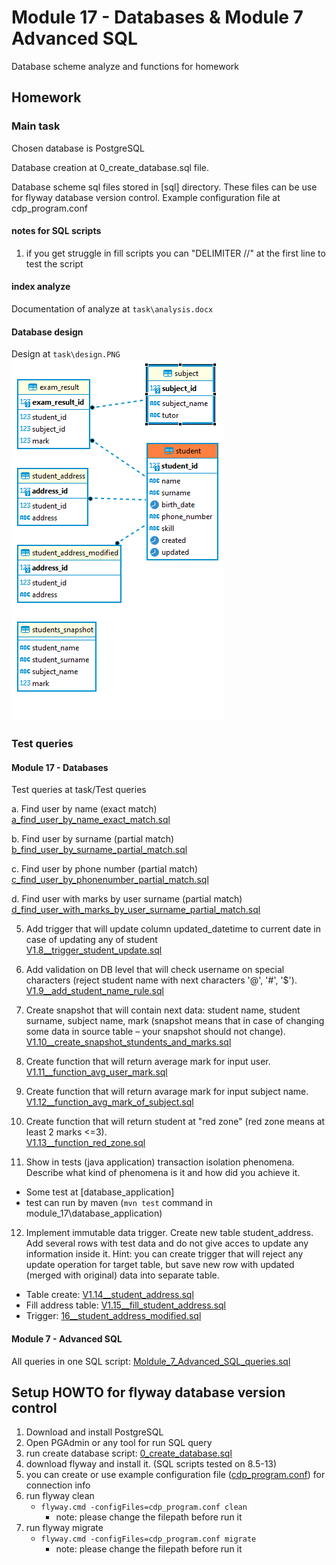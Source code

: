 # Module 17 - Databases & Module 7 Advanced SQL

Database scheme analyze and functions for homework

## Homework

### Main task

Chosen database is PostgreSQL

Database creation at 0_create_database.sql file.

Database scheme sql files stored in [sql] directory. These files can be use for flyway database version control.
Example configuration file at cdp_program.conf

#### notes for SQL scripts
1. if you get struggle in fill scripts you can "DELIMITER //" at the first line to test the script

#### index analyze
Documentation of analyze at `task\analysis.docx`

#### Database design
Design at `task\design.PNG`  
![design](tasks/design.PNG)

### Test queries
#### Module 17 - Databases

Test queries at task/Test queries

a. Find user by name (exact match)  
[a_find_user_by_name_exact_match.sql](tasks/Test%20queries/a_find_user_by_name_exact_match.sql)


b. Find user by surname (partial match)  
[b_find_user_by_surname_partial_match.sql](tasks/Test%20queries/b_find_user_by_surname_partial_match.sql)

c. Find user by phone number (partial match)
[c_find_user_by_phonenumber_partial_match.sql](tasks/Test%20queries/c_find_user_by_phonenumber_partial_match.sql)

d. Find user with marks by user surname (partial match)  
[d_find_user_with_marks_by_user_surname_partial_match.sql](tasks/Test%20queries/d_find_user_with_marks_by_user_surname_partial_match.sql)  

5. Add trigger that will update column updated_datetime to current date in case of updating any of student  
[V1.8__trigger_student_update.sql](sql/V1.8__trigger_student_update.sql)

6. Add validation on DB level that will check username on special characters (reject student name with next characters '@', '#', '$').
[V1.9__add_student_name_rule.sql](sql/V1.9__add_student_name_rule.sql)  
7. Create snapshot that will contain next data: student name, student surname, subject name, mark (snapshot means that in case of changing some data in source table – your snapshot should not change).  
[V1.10__create_snapshot_stundents_and_marks.sql](sql/V1.10__create_snapshot_stundents_and_marks.sql)  
8. Create function that will return average mark for input user.  
[V1.11__function_avg_user_mark.sql](sql/V1.11__function_avg_user_mark.sql)  
9. Create function that will return avarage mark for input subject name.  
[V1.12__function_avg_mark_of_subject.sql](sql/V1.12__function_avg_mark_of_subject.sql)  
10. Create function that will return student at "red zone" (red zone means at least 2 marks <=3).  
[V1.13__function_red_zone.sql](sql/V1.13__function_red_zone.sql)  
11. Show in tests (java application) transaction isolation phenomena. Describe what kind of phenomena is it and how did you achieve it.
- Some test at [database_application]
- test can run by maven (`mvn test` command in module_17\database_application)
12. Implement immutable data trigger. Create new table student_address. Add several rows with test data and do not give acces to update any information inside it. Hint: you can create trigger that will reject any update operation for target table, but save new row with updated (merged with original) data into separate table.  
- Table create: [V1.14__student_address.sql](sql/V1.14__student_address.sql)  
- Fill address table: [V1.15__fill_student_address.sql](sql/V1.15__fill_student_address.sql)  
- Trigger: [16__student_address_modified.sql](sql/V1.16__student_address_modified.sql)  

#### Module 7 - Advanced SQL
All queries in one SQL script: [Moldule_7_Advanced_SQL_queries.sql](Moldule_7_Advanced_SQL_queries.sql)

## Setup HOWTO for flyway database version control
1. Download and install PostgreSQL
2. Open PGAdmin or any tool for run SQL query
3. run create database script: [0_create_database.sql](0_create_database.sql)
4. download flyway and install it. (SQL scripts tested on 8.5-13)
5. you can create or use example configuration file ([cdp_program.conf](cdp_program.conf)) for connection info
6. run flyway clean
   * `flyway.cmd -configFiles=cdp_program.conf clean`  
     * note: please change the filepath before run it
7. run flyway migrate
   * `flyway.cmd -configFiles=cdp_program.conf migrate`    
      * note: please change the filepath before run it




